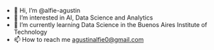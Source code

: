 - 👋 Hi, I’m @alfie-agustin
- 👀 I’m interested in AI, Data Science and Analytics
- 🌱 I’m currently learning Data Science in the Buenos Aires Institute of Technology
- 📫 How to reach me agustinalfie0@gmail.com

<!---
alfie-agustin/alfie-agustin is a ✨ special ✨ repository because its `README.md` (this file) appears on your GitHub profile.
You can click the Preview link to take a look at your changes.
--->
